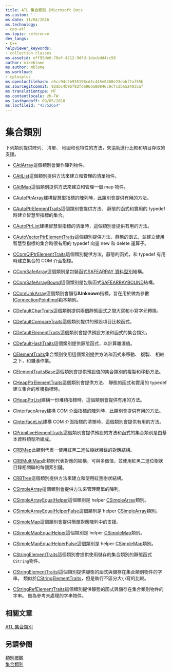 ```yaml
---
title: ATL 集合類別 |Microsoft Docs
ms.custom: ''
ms.date: 11/04/2016
ms.technology:
- cpp-atl
ms.topic: reference
dev_langs:
- C++
helpviewer_keywords:
- collection classes
ms.assetid: eff95de6-78ef-4212-9d7d-1dacbdd4cc58
author: mikeblome
ms.author: mblome
ms.workload:
- cplusplus
ms.openlocfilehash: e5cc94c2b935198cd3c445e8460e23ebbf2af55b
ms.sourcegitcommit: 92dbc4b9bf82fda96da80846c9cfcdba524035af
ms.translationtype: MT
ms.contentlocale: zh-TW
ms.lasthandoff: 09/05/2018
ms.locfileid: "43752664"
---
```

# <a name="collection-classes"></a>集合類別

下列類別提供陣列、 清單、 地圖和也特性的方法，來協助進行比較和項目存取的支援。

- [CAtlArray](../atl/reference/catlarray-class.md)這個類別會實作陣列物件。

- [CAtlList](../atl/reference/catllist-class.md)這個類別提供方法來建立和管理的清單物件。

- [CAtlMap](../atl/reference/catlmap-class.md)這個類別提供方法來建立和管理一個 map 物件。

- [CAutoPtrArray](../atl/reference/cautoptrarray-class.md)建構智慧型指標的陣列時，此類別會提供有用的方法。

- [CAutoPtrElementTraits](../atl/reference/cautoptrelementtraits-class.md)這個類別會提供方法、 靜態的函式和實用的 typedef 時建立智慧型指標的集合。

- [CAutoPtrList](../atl/reference/cautoptrlist-class.md)建構智慧型指標的清單時，這個類別會提供有用的方法。

- [CAutoVectorPtrElementTraits](../atl/reference/cautovectorptrelementtraits-class.md)這個類別提供方法，靜態的函式，並建立使用智慧型指標的集合時很有用的 typedef 向量 new 和 delete 運算子。

- [CComQIPtrElementTraits](../atl/reference/ccomqiptrelementtraits-class.md)這個類別提供方法，靜態的函式，和 typedef 有用時建立集合的 COM 介面指標。

- [CComSafeArray](../atl/reference/ccomsafearray-class.md)這個類別是包裝函式[SAFEARRAY 資料型別](/previous-versions/windows/desktop/api/oaidl/ns-oaidl-tagsafearray)結構。

- [CComSafeArrayBound](../atl/reference/ccomsafearraybound-class.md)這個類別是包裝函式[SAFEARRAYBOUND](/previous-versions/windows/desktop/api/oaidl/ns-oaidl-tagsafearraybound)結構。

- [CComUnkArray](../atl/reference/ccomunkarray-class.md)這個類別會儲存**IUnknown**指標，旨在用於做為參數[IConnectionPointImpl](../atl/reference/iconnectionpointimpl-class.md)範本類別。

- [CDefaultCharTraits](../atl/reference/cdefaultchartraits-class.md)這個類別提供兩個靜態函式之間大寫和小寫字元轉換。

- [CDefaultCompareTraits](../atl/reference/cdefaultcomparetraits-class.md)這個類別提供的預設項目比較函式。

- [CDefaultElementTraits](../atl/reference/cdefaultelementtraits-class.md)這個類別會提供預設方法和函式的集合類別。

- [CDefaultHashTraits](../atl/reference/cdefaulthashtraits-class.md)這個類別提供靜態函式，以計算雜湊值。

- [CElementTraits](../atl/reference/celementtraits-class.md)集合類別使用這個類別提供方法和函式來移動、 複製、 相較之下，和雜湊作業。

- [CElementTraitsBase](../atl/reference/celementtraitsbase-class.md)這個類別會提供預設值的集合類別的複製和移動方法。

- [CHeapPtrElementTraits](../atl/reference/cheapptrelementtraits-class.md)這個類別會提供方法、 靜態的函式和實用的 typedef 建立集合的堆積指標時。

- [CHeapPtrList](../atl/reference/cheapptrlist-class.md)建構一份堆積指標時，這個類別會提供有用的方法。

- [CInterfaceArray](../atl/reference/cinterfacearray-class.md)建構 COM 介面指標的陣列時，此類別會提供有用的方法。

- [CInterfaceList](../atl/reference/cinterfacelist-class.md)建構 COM 介面指標的清單時，這個類別會提供有用的方法。

- [CPrimitiveElementTraits](../atl/reference/cprimitiveelementtraits-class.md)這個類別會提供預設的方法和函式的集合類別是由基本資料類型所組成。

- [CRBMap](../atl/reference/crbmap-class.md)此類別代表一使用紅黑二進位樹狀目錄的對應結構。

- [CRBMultiMap](../atl/reference/crbmultimap-class.md)此類別代表對應的結構，可與多個值，並使用紅黑二進位樹狀目錄相關聯的每個索引鍵。

- [CRBTree](../atl/reference/crbtree-class.md)這個類別提供方法來建立和使用紅黑樹狀結構。

- [CSimpleArray](../atl/reference/csimplearray-class.md)這個類別會提供方法來管理簡單的陣列。

- [CSimpleArrayEqualHelper](../atl/reference/csimplearrayequalhelper-class.md)這個類別是 helper [CSimpleArray](../atl/reference/csimplearray-class.md)類別。

- [CSimpleArrayEqualHelperFalse](../atl/reference/csimplearrayequalhelperfalse-class.md)這個類別是 helper [CSimpleArray](../atl/reference/csimplearray-class.md)類別。

- [CSimpleMap](../atl/reference/csimplemap-class.md)這個類別會提供簡單對應陣列中的支援。

- [CSimpleMapEqualHelper](../atl/reference/csimplemapequalhelper-class.md)這個類別是 helper [CSimpleMap](../atl/reference/csimplemap-class.md)類別。

- [CSimpleMapEqualHelperFalse](../atl/reference/csimplemapequalhelperfalse-class.md)這個類別是 helper [CSimpleMap](../atl/reference/csimplemap-class.md)類別。

- [CStringElementTraits](../atl/reference/cstringelementtraits-class.md)這個類別會提供使用儲存的集合類別的靜態函式`CString`物件。

- [CStringElementTraitsI](../atl/reference/cstringelementtraitsi-class.md)這個類別提供靜態的函式與儲存在集合類別物件的字串。 類似於[CStringElementTraits](../atl/reference/cstringelementtraits-class.md)，但是執行不區分大小寫的比較。

- [CStringRefElementTraits](../atl/reference/cstringrefelementtraits-class.md)這個類別提供靜態的函式與儲存在集合類別物件的字串。 做為參考未處理的字串物件。

## <a name="related-articles"></a>相關文章

[ATL 集合類別](../atl/atl-collection-classes.md)

## <a name="see-also"></a>另請參閱

[類別概觀](../atl/atl-class-overview.md)   
[集合類別](../atl/atl-collection-classes.md)

